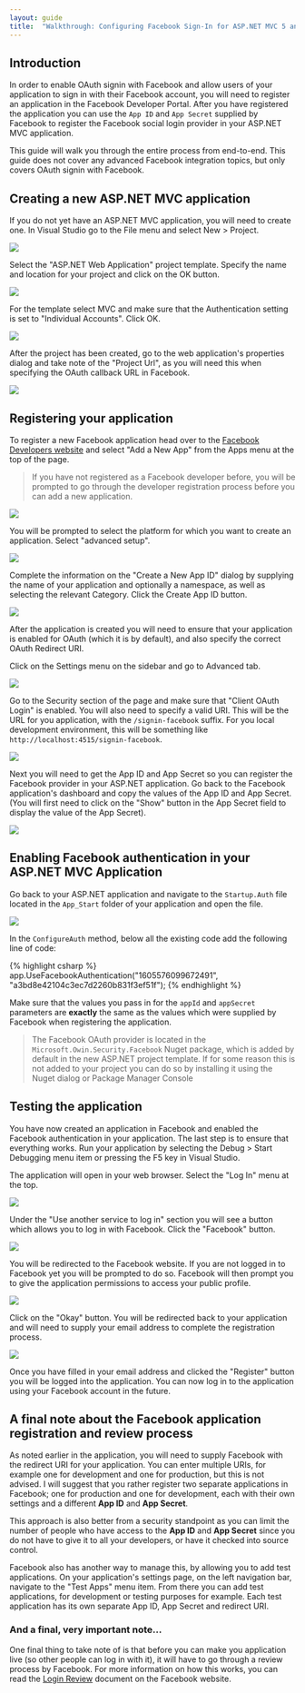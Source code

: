 ```yaml
---
layout: guide
title:  "Walkthrough: Configuring Facebook Sign-In for ASP.NET MVC 5 and Visual Studio 2013"
---
```


## Introduction

In order to enable OAuth signin with Facebook and allow users of your application to sign in with their Facebook account, you will need to register an application in the Facebook Developer Portal. After you have registered the application you can use the `App ID` and `App Secret` supplied by Facebook to register the Facebook social login provider in your ASP.NET MVC application.

This guide will walk you through the entire process from end-to-end. This guide does not cover any advanced Facebook integration topics, but only covers OAuth signin with Facebook.

## Creating a new ASP.NET MVC application

If you do not yet have an ASP.NET MVC application, you will need to create one. In Visual Studio go to the File menu and select New > Project.

![](/images/guides/facebook/mvc5/file-new-project.png)

Select the "ASP.NET Web Application" project template. Specify the name and location for your project and click on the OK button.

![](/images/guides/facebook/mvc5/new-project-dialog.png)

For the template select MVC and make sure that the Authentication setting is set to "Individual Accounts". Click OK.

![](/images/guides/facebook/mvc5/aspnet-project-type-dialog.png)

After the project has been created, go to the web application's properties dialog and take note of the "Project Url", as you will need this when specifying the OAuth callback URL in Facebook.

![](/images/guides/facebook/mvc5/project-properties.png)

## Registering your application

To register a new Facebook application head over to the [Facebook Developers website](https://developers.facebook.com) and select "Add a New App" from the Apps menu at the top of the page.

> If you have not registered as a Facebook developer before, you will be prompted to go through the developer registration process before you can add a new application.

![](/images/guides/facebook/mvc5/add-new-app-menu.png)

You will be prompted to select the platform for which you want to create an application. Select "advanced setup".

![](/images/guides/facebook/mvc5/platform-type-selection.png)

Complete the information on the "Create a New App ID" dialog by supplying the name of your application and optionally a namespace, as well as selecting the relevant Category. Click the Create App ID button.

![](/images/guides/facebook/mvc5/create-new-app-id.png)

After the application is created you will need to ensure that your application is enabled for OAuth (which it is by default), and also specify the correct OAuth Redirect URI.

Click on the Settings menu on the sidebar and go to Advanced tab.

![](/images/guides/facebook/mvc5/settings-advanced-tab.png)

Go to the Security section of the page and make sure that "Client OAuth Login" is enabled. You will also need to specify a valid URI. This will be the URL for you application, with the `/signin-facebook` suffix. For you local development environment, this will be something like `http://localhost:4515/signin-facebook`.

![](/images/guides/facebook/mvc5/oauth-settings.png)

Next you will need to get the App ID and App Secret so you can register the Facebook provider in your ASP.NET application. Go back to the Facebook application's dashboard and copy the values of the App ID and App Secret. (You will first need to click on the "Show" button in the App Secret field to display the value of the App Secret).

![](/images/guides/facebook/mvc5/app-id-and-secret.png)

## Enabling Facebook authentication in your ASP.NET MVC Application

Go back to your ASP.NET application and navigate to the `Startup.Auth` file located in the `App_Start` folder of your application and open the file.

![](/images/guides/facebook/mvc5/solution-explorer-startup-auth.png)

In the `ConfigureAuth` method, below all the existing code add the following line of code:

{% highlight csharp %}
app.UseFacebookAuthentication("1605576099672491", "a3bd8e42104c3ec7d2260b831f3ef51f");
{% endhighlight %}

Make sure that the values you pass in for the `appId` and `appSecret` parameters are **exactly** the same as the values which were supplied by Facebook when registering the application.

> The Facebook OAuth provider is located in the `Microsoft.Owin.Security.Facebook` Nuget package, which is added by default in the new ASP.NET project template. If for some reason this is not added to your project you can do so by installing it using the Nuget dialog or Package Manager Console

## Testing the application

You have now created an application in Facebook and enabled the Facebook authentication in your application.  The last step is to ensure that everything works.  Run your application by selecting the Debug > Start Debugging menu item or pressing the F5 key in Visual Studio.

The application will open in your web browser.  Select the "Log In" menu at the top.

![](/images/guides/facebook/mvc5/application-start-screen.png)

Under the "Use another service to log in" section you will see a button which allows you to log in with Facebook.  Click the "Facebook" button.

![](/images/guides/facebook/mvc5/application-login-screen.png)

You will be redirected to the Facebook website.  If you are not logged in to Facebook yet you will be prompted to do so.  Facebook will then prompt you to give the application permissions to access your public profile.

![](/images/guides/facebook/mvc5/facebook-permission.png)

Click on the "Okay" button.  You will be redirected back to your application and will need to supply your email address to complete the registration process.

![](/images/guides/facebook/mvc5/complete-registration.png)

Once you have filled in your email address and clicked the "Register" button you will be logged into the application.  You can now log in to the application using your Facebook account in the future.

## A final note about the Facebook application registration and review process

As noted earlier in the application, you will need to supply Facebook with the redirect URI for your application. You can enter multiple URIs, for example one for development and one for production, but this is not advised. I will suggest that you rather register two separate applications in Facebook; one for production and one for development, each with their own settings and a different **App ID** and **App Secret**. 

This approach is also better from a security standpoint as you can limit the number of people who have access to the **App ID** and **App Secret** since you do not have to give it to all your developers, or have it checked into source control.

Facebook also has another way to manage this, by allowing you to add test applications. On your application's settings page, on the left navigation bar, navigate to the "Test Apps" menu item. From there you can add test applications, for development or testing purposes for example. Each test application has its own separate App ID, App Secret and redirect URI.

### And a final, very important note...

One final thing to take note of is that before you can make you application live (so other people can log in with it), it will have to go through a review process by Facebook. For more information on how this works, you can read the [Login Review](https://developers.facebook.com/docs/apps/review/login) document on the Facebook website.